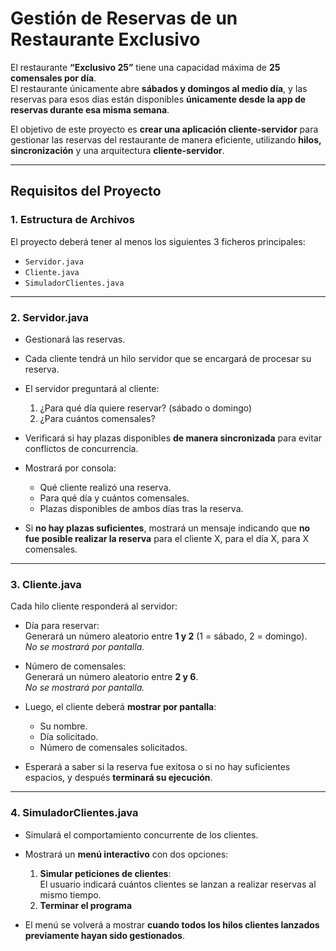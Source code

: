 # Gestión de Reservas de un Restaurante Exclusivo

El restaurante **“Exclusivo 25”** tiene una capacidad máxima de **25 comensales por día**.  
El restaurante únicamente abre **sábados y domingos al medio día**, y las reservas para esos días están disponibles **únicamente desde la app de reservas durante esa misma semana**.

El objetivo de este proyecto es **crear una aplicación cliente-servidor** para gestionar las reservas del restaurante de manera eficiente, utilizando **hilos, sincronización** y una arquitectura **cliente-servidor**.

---

## Requisitos del Proyecto

### 1. Estructura de Archivos

El proyecto deberá tener al menos los siguientes 3 ficheros principales:

- `Servidor.java`
- `Cliente.java`
- `SimuladorClientes.java`

---

### 2. Servidor.java

- Gestionará las reservas.
- Cada cliente tendrá un hilo servidor que se encargará de procesar su reserva.
- El servidor preguntará al cliente:
  1. ¿Para qué día quiere reservar? (sábado o domingo)
  2. ¿Para cuántos comensales?

- Verificará si hay plazas disponibles **de manera sincronizada** para evitar conflictos de concurrencia.
- Mostrará por consola:
  - Qué cliente realizó una reserva.
  - Para qué día y cuántos comensales.
  - Plazas disponibles de ambos días tras la reserva.
- Si **no hay plazas suficientes**, mostrará un mensaje indicando que **no fue posible realizar la reserva** para el cliente X, para el día X, para X comensales.

---

### 3. Cliente.java

Cada hilo cliente responderá al servidor:

- Día para reservar:  
  Generará un número aleatorio entre **1 y 2** (1 = sábado, 2 = domingo).  
  *No se mostrará por pantalla.*

- Número de comensales:  
  Generará un número aleatorio entre **2 y 6**.  
  *No se mostrará por pantalla.*

- Luego, el cliente deberá **mostrar por pantalla**:
  - Su nombre.
  - Día solicitado.
  - Número de comensales solicitados.

- Esperará a saber si la reserva fue exitosa o si no hay suficientes espacios, y después **terminará su ejecución**.

---

### 4. SimuladorClientes.java

- Simulará el comportamiento concurrente de los clientes.
- Mostrará un **menú interactivo** con dos opciones:
  1. **Simular peticiones de clientes**:  
     El usuario indicará cuántos clientes se lanzan a realizar reservas al mismo tiempo.
  2. **Terminar el programa**

- El menú se volverá a mostrar **cuando todos los hilos clientes lanzados previamente hayan sido gestionados**.